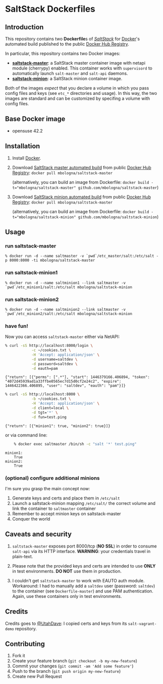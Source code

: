 # SaltStack Dockerfiles

## Introduction

This repository contains two **Dockerfile**s of [*SaltStack*](https://http://saltstack.com) for [Docker](https://www.docker.com/)'s automated build published to the public [Docker Hub Registry](https://registry.hub.docker.com/).

In particular, this repository contains two Docker images:

* [**saltstack-master**](https://registry.hub.docker.com/u/mbologna/saltstack-master): a SaltStack master container image with netapi module (cherrypy) enabled.
This container works with `supervisord` to automatically launch `salt-master` and `salt-api` daemons.  
* [**saltstack-minion**](https://registry.hub.docker.com/u/mbologna/saltstack-minion): a SaltStack minion container image.

Both of the images *expect* that you declare a volume in which you pass config files and keys (see `etc_*` directories and usage).
In this way, the two images are standard and can be customized by specifing a volume with config files.

## Base Docker image

* opensuse 42.2

## Installation

1. Install [Docker](https://www.docker.com/).

2. Download [SaltStack master automated build](https://registry.hub.docker.com/u/mbologna/saltstack-master) from public [Docker Hub Registry](https://registry.hub.docker.com/): `docker pull mbologna/saltstack-master`

   (alternatively, you can build an image from Dockerfile: `docker build -t="mbologna/saltstack-master" github.com/mbologna/saltstack-master`)

3. Download [SaltStack minion automated build](https://registry.hub.docker.com/u/mbologna/saltstack-minion) from public [Docker Hub Registry](https://registry.hub.docker.com/): `docker pull mbologna/saltstack-master`

   (alternatively, you can build an image from Dockerfile: `docker build -t="mbologna/saltstack-minion" github.com/mbologna/saltstack-minion`)

## Usage

### run saltstack-master

	% docker run -d --name saltmaster -v `pwd`/etc_master/salt:/etc/salt -p 8000:8000 -ti mbologna/saltstack-master

### run saltstack-minion1

	% docker run -d --name saltminion1 --link saltmaster -v `pwd`/etc_minion1/salt:/etc/salt mbologna/saltstack-minion

### run saltstack-minion2

	% docker run -d --name saltminion2 --link saltmaster -v `pwd`/etc_minion2/salt:/etc/salt mbologna/saltstack-minion

### have fun!

Now you can access `saltstack-master` either via NetAPI:

```bash
% curl -sS http://localhost:8000/login \
            -c ~/cookies.txt \
            -H 'Accept: application/json' \
            -d username=saltdev \
            -d password=saltdev \
            -d eauth=pam
```

	{"return": [{"perms": [".*"], "start": 1446379166.406894, "token": "4072d45939ad1a33ffbe0565ec7d15d0cf2e24c2", "expire": 1446422366.406895, "user": "saltdev", "eauth": "pam"}]}

```bash
% curl -sS http://localhost:8000 \
            -b ~/cookies.txt \
            -H 'Accept: application/json' \
            -d client=local \
            -d tgt='*' \
            -d fun=test.ping
```

	{"return": [{"minion1": true, "minion2": true}]}


or via command line:

```bash
	% docker exec saltmaster /bin/sh -c "salt '*' test.ping"
```
	minion1:
	    True
	minion2:
	    True

### (optional) configure additional minions

I'm sure you grasp the main concept now:

1. Generate keys and certs and place them in `/etc/salt`
2. Launch a saltstack-minion mapping `/etc/salt/` the correct volume and link the container to `saltmaster` container
3. Remember to accept minion keys on saltstack-master
4. Conquer the world

## Caveats and security

1. `saltstack-master` exposes port 8000/tcp (**NO SSL**) in order to consume `salt-api` via its HTTP interface.
**WARNING**: your credentials travel in plain-text.

2. Please note that the provided keys and certs are intended to use **ONLY** in test environments. **DO NOT** use them in production.

3. I couldn't get `saltstack-master` to work with EAUTO auth module.
Workaround: I had to manually add a `saltdev` user (password: `saltdev`) to the container (see `Dockerfile-master`) and use PAM authentication. Again, use these containers only in test environments.

## Credits

Credits goes to [@UtahDave](https://github.com/UtahDave/salt-vagrant-demo/): I copied certs and keys from its `salt-vagrant-demo` repository.

## Contributing

1. Fork it
2. Create your feature branch (`git checkout -b my-new-feature`)
3. Commit your changes (`git commit -am 'Add some feature'`)
4. Push to the branch (`git push origin my-new-feature`)
5. Create new Pull Request
